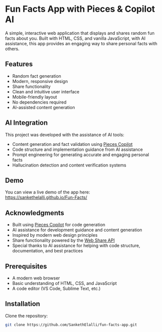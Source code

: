 # Fun Facts App with Pieces & Copilot AI

A simple, interactive web application that displays and shares random fun facts about you. Built with HTML, CSS, and vanilla JavaScript, with AI assistance, this app provides an engaging way to share personal facts with others.

## Features

- Random fact generation
- Modern, responsive design
- Share functionality
- Clean and intuitive user interface
- Mobile-friendly layout
- No dependencies required
- AI-assisted content generation

## AI Integration

This project was developed with the assistance of AI tools:
- Content generation and fact validation using [Pieces Copilot](https://pieces.app)
- Code structure and implementation guidance from AI assistance
- Prompt engineering for generating accurate and engaging personal facts
- Hallucination detection and content verification systems

## Demo

You can view a live demo of the app here: https://sankethelalli.github.io/Fun-Facts/

## Acknowledgments

- Built using [Pieces Copilot](https://pieces.app) for code generation
- AI assistance for development guidance and content generation
- Inspired by modern web design principles
- Share functionality powered by the [Web Share API](https://developer.mozilla.org/en-US/docs/Web/API/Navigator/share)
- Special thanks to AI assistance for helping with code structure, documentation, and best practices

## Prerequisites

- A modern web browser
- Basic understanding of HTML, CSS, and JavaScript
- A code editor (VS Code, Sublime Text, etc.)

## Installation

Clone the repository:
```bash
git clone https://github.com/SankethElalli/fun-facts-app.git
